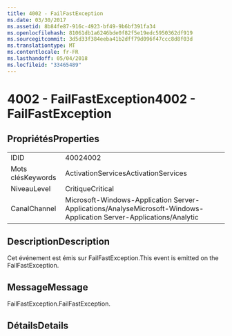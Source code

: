 ```yaml
---
title: 4002 - FailFastException
ms.date: 03/30/2017
ms.assetid: 8b84fe87-916c-4923-bf49-9b6bf391fa34
ms.openlocfilehash: 81061db1a6246bde0f82f5e19edc5950362df919
ms.sourcegitcommit: 3d5d33f384eeba41b2dff79d096f47ccc8d8f03d
ms.translationtype: MT
ms.contentlocale: fr-FR
ms.lasthandoff: 05/04/2018
ms.locfileid: "33465489"
---
```

# <a name="4002---failfastexception"></a><span data-ttu-id="9a3b4-102">4002 - FailFastException</span><span class="sxs-lookup"><span data-stu-id="9a3b4-102">4002 - FailFastException</span></span>
## <a name="properties"></a><span data-ttu-id="9a3b4-103">Propriétés</span><span class="sxs-lookup"><span data-stu-id="9a3b4-103">Properties</span></span>  
  
|||  
|-|-|  
|<span data-ttu-id="9a3b4-104">ID</span><span class="sxs-lookup"><span data-stu-id="9a3b4-104">ID</span></span>|<span data-ttu-id="9a3b4-105">4002</span><span class="sxs-lookup"><span data-stu-id="9a3b4-105">4002</span></span>|  
|<span data-ttu-id="9a3b4-106">Mots clés</span><span class="sxs-lookup"><span data-stu-id="9a3b4-106">Keywords</span></span>|<span data-ttu-id="9a3b4-107">ActivationServices</span><span class="sxs-lookup"><span data-stu-id="9a3b4-107">ActivationServices</span></span>|  
|<span data-ttu-id="9a3b4-108">Niveau</span><span class="sxs-lookup"><span data-stu-id="9a3b4-108">Level</span></span>|<span data-ttu-id="9a3b4-109">Critique</span><span class="sxs-lookup"><span data-stu-id="9a3b4-109">Critical</span></span>|  
|<span data-ttu-id="9a3b4-110">Canal</span><span class="sxs-lookup"><span data-stu-id="9a3b4-110">Channel</span></span>|<span data-ttu-id="9a3b4-111">Microsoft-Windows-Application Server-Applications/Analyse</span><span class="sxs-lookup"><span data-stu-id="9a3b4-111">Microsoft-Windows-Application Server-Applications/Analytic</span></span>|  
  
## <a name="description"></a><span data-ttu-id="9a3b4-112">Description</span><span class="sxs-lookup"><span data-stu-id="9a3b4-112">Description</span></span>  
 <span data-ttu-id="9a3b4-113">Cet événement est émis sur FailFastException.</span><span class="sxs-lookup"><span data-stu-id="9a3b4-113">This event is emitted on the FailFastException.</span></span>  
  
## <a name="message"></a><span data-ttu-id="9a3b4-114">Message</span><span class="sxs-lookup"><span data-stu-id="9a3b4-114">Message</span></span>  
 <span data-ttu-id="9a3b4-115">FailFastException.</span><span class="sxs-lookup"><span data-stu-id="9a3b4-115">FailFastException.</span></span>  
  
## <a name="details"></a><span data-ttu-id="9a3b4-116">Détails</span><span class="sxs-lookup"><span data-stu-id="9a3b4-116">Details</span></span>

